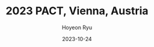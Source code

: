 ---
layout: memories-info  # FIXED! DO NOT CHANGE!
author: "Hoyeon Ryu"   # your name
title:  "2023 PACT, Vienna, Austria"  # publication title
date:   2023-10-24  # date

params:
    gallery:
        - "gallery/image1.png"  # first image will automatically be considered as a thumbnail
        - "gallery/image2.png"
---